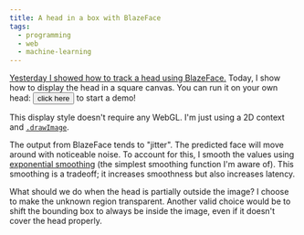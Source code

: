 ```yaml
---
title: A head in a box with BlazeFace
tags:
  - programming
  - web
  - machine-learning
---
```


[Yesterday I showed how to track a head using BlazeFace.](/2020/10/11/head-tracking-with-blazeface/)
Today, I show how to display the head in a square canvas.
You can run it on your own head:
<button onclick="main(); this.onclick=null">click here</button> to start a demo!

<video id="webcam" style="display: none;"></video>
<canvas id="display" style="border-radius: 10px; box-shadow: none; background-color: #234;"></canvas>

This display style doesn't require any WebGL.
I'm just using a 2D context and [`.drawImage`](https://developer.mozilla.org/en-US/docs/Web/API/CanvasRenderingContext2D/drawImage).

The output from BlazeFace tends to "jitter".
The predicted face will move around with noticeable noise.
To account for this, I smooth the values using [exponential smoothing](https://en.wikipedia.org/wiki/Exponential_smoothing)
(the simplest smoothing function I'm aware of).
This smoothing is a tradeoff;
it increases smoothness but also increases latency.

What should we do when the head is partially outside the image?
I choose to make the unknown region transparent.
Another valid choice would be to shift the bounding box to always be inside the image,
even if it doesn't cover the head properly.

<script src="https://cdn.jsdelivr.net/npm/@tensorflow/tfjs@2.4"></script>

<script src="https://cdn.jsdelivr.net/npm/@tensorflow-models/blazeface@0.0.5"></script>

<script>
  const webcamVideoEl = document.getElementById("webcam");
  const displayCanvasEl = document.getElementById("display");
  const ctx = displayCanvasEl.getContext('2d');

  const MODEL_HEAD_EAR_COORD_X = 0.7;
  const MODEL_HEAD_RIGHT_EYE_COORD = [ 0.3, 0.3, 0.7 ];
  const MODEL_HEAD_BOUNDING_SPHERE_CENTER_COORD = [ 0, 0.3, 0.3 ];
  const MODEL_HEAD_BOUNDING_SPHERE_RADIUS = 1.35;

  const THROW = 0.3;

  const DISPLAY_CANVAS_WIDTH = 200;

  displayCanvasEl.width = DISPLAY_CANVAS_WIDTH;
  displayCanvasEl.height = DISPLAY_CANVAS_WIDTH;

  function avg(x, y) {
    return (x+y)/2;
  }

  function vec2_avg(v1, v2) {
    return [
      avg(v1[0], v2[0]),
      avg(v1[1], v2[1])
    ];
  }

  function vec2_sub(v1, v2) {
    return [
      v1[0]-v2[0],
      v1[1]-v2[1],
    ];
  }

  function vec2_add(...args) {
    const out = [0,0];
    for (v of args) {
      out[0] += v[0];
      out[1] += v[1];
    }
    return out;
  }

  function vec2_mul(v, m) {
    return [
      v[0] * m,
      v[1] * m
    ];
  }

  const xzUnitCirclePoints = [];
  for (let theta = 0; theta <  2*Math.PI; theta += 0.1) {
    xzUnitCirclePoints.push([
      Math.sin(theta),
      0,
      Math.cos(theta)
    ]);
  }

  function vecLength(v) {
    const [x,y] = v;
    return Math.sqrt(x*x + y*y);
  }

  function mix(p, a, b) {
    return p*b + (1-p)*a;
  }

  function boundingCircleOf(prediction) {
    const rightEye = prediction.landmarks[0];
    const leftEye = prediction.landmarks[1];
    const nose = prediction.landmarks[2];
    const rightEar = prediction.landmarks[4];
    const leftEar = prediction.landmarks[5];

    const origin = vec2_avg(leftEar, rightEar);
    const unitZ = vec2_sub(nose, origin);
    const unitX = vec2_mul(vec2_sub(rightEar, origin), 1/MODEL_HEAD_EAR_COORD_X);
    const eyesZ = vec2_mul(unitZ, MODEL_HEAD_RIGHT_EYE_COORD[2]);

    const leftEyeOnXZPlane =  vec2_add(origin, vec2_mul(unitX, -MODEL_HEAD_RIGHT_EYE_COORD[0]), eyesZ);
    const rightEyeOnXZPlane = vec2_add(origin, vec2_mul(unitX,  MODEL_HEAD_RIGHT_EYE_COORD[0]), eyesZ);

    const eyesY = vec2_avg(
      vec2_sub(leftEye, leftEyeOnXZPlane),
      vec2_sub(rightEye, rightEyeOnXZPlane)
    );

    const unitY = vec2_mul(eyesY, 1/MODEL_HEAD_RIGHT_EYE_COORD[1]);

    function project(worldCoord) {
      return vec2_add(
        origin,
        vec2_mul(unitX, worldCoord[0]),
        vec2_mul(unitY, worldCoord[1]),
        vec2_mul(unitZ, worldCoord[2])
      );
    }

    const boundingCircleCenter = project(MODEL_HEAD_BOUNDING_SPHERE_CENTER_COORD);

    let unitLength = 0;
    for (const p of xzUnitCirclePoints) {
      const projectedUnitCirclePoint = vec2_add(
        vec2_mul(unitX, p[0]),
        vec2_mul(unitY, p[1]),
        vec2_mul(unitZ, p[2])
      );
      unitLength = Math.max(unitLength, vecLength(projectedUnitCirclePoint));
    }

    const boundingCircleRadius = unitLength * MODEL_HEAD_BOUNDING_SPHERE_RADIUS;

    return [boundingCircleCenter, boundingCircleRadius];
  }

  async function main() {
    const [model, stream] = await Promise.all([
      blazeface.load({ maxFaces: 1 }),
      navigator.mediaDevices.getUserMedia({ video: { facingMode: "user", width: { ideal: 320 } } })
    ]);

    webcamVideoEl.srcObject = stream;
    webcamVideoEl.play();

    let avgBoundingBoxCenter = [ 0, 0 ];
    let avgBoundingBoxRadius = 50;

    let latestBoundingBox = [0, 0, 50, 50];

    async function onFrame(now, metadata) {
      const predictions = await model.estimateFaces(webcamVideoEl, false /* returnTensors */);
      if (predictions.length > 0) {
        [center, radius] = boundingCircleOf(predictions[0]);

        avgBoundingBoxCenter[0] = mix(THROW, avgBoundingBoxCenter[0], center[0]);
        avgBoundingBoxCenter[1] = mix(THROW, avgBoundingBoxCenter[1], center[1]);
        avgBoundingBoxRadius    = mix(THROW, avgBoundingBoxRadius, radius);

        console.log(avgBoundingBoxRadius);

        latestBoundingBox = [
          avgBoundingBoxCenter[0]-avgBoundingBoxRadius,
          avgBoundingBoxCenter[1]-avgBoundingBoxRadius,
          avgBoundingBoxRadius*2,
          avgBoundingBoxRadius*2
        ];
      }

      displayCanvasEl.width = DISPLAY_CANVAS_WIDTH;
      ctx.drawImage(
        webcamVideoEl,
        latestBoundingBox[0], latestBoundingBox[1],
        latestBoundingBox[2], latestBoundingBox[3],
        0, 0,
        DISPLAY_CANVAS_WIDTH, DISPLAY_CANVAS_WIDTH
      );

      webcamVideoEl.requestVideoFrameCallback(onFrame);
    }

    webcamVideoEl.requestVideoFrameCallback(onFrame);
  }
</script>
